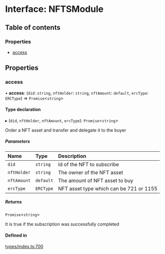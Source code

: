 # Interface: NFTSModule

## Table of contents

### Properties

- [access](NFTSModule.md#access)

## Properties

### access

• **access**: (`did`: `string`, `nftHolder`: `string`, `nftAmount`: `default`, `ercType`: `ERCType`) => `Promise`<`string`\>

#### Type declaration

▸ (`did`, `nftHolder`, `nftAmount`, `ercType`): `Promise`<`string`\>

Order a NFT asset and transfer and delegate it to the buyer

##### Parameters

| Name | Type | Description |
| :------ | :------ | :------ |
| `did` | `string` | Id of the NFT to subscribe |
| `nftHolder` | `string` | The owner of the NFT asset |
| `nftAmount` | `default` | The amount of NFT asset to buy |
| `ercType` | `ERCType` | NFT asset type which can be 721 or 1155 |

##### Returns

`Promise`<`string`\>

It is true if the subscription was successfully completed

#### Defined in

[types/index.ts:700](https://github.com/nevermined-io/components-catalog/blob/eab914b/lib/src/types/index.ts#L700)
